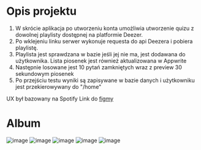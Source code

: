 # Opis projektu
1. W skrócie aplikacja po utworzeniu konta umożliwia utworzenie quizu z dowolnej playlisty dostępnej na platformie Deezer.
2. Po wklejeniu linku serwer wykonuje requesta do api Deezera i pobiera playlistę.
3. Playlista jest sprawdzana w bazie jeśli jej nie ma, jest dodawana do użytkownika. Lista piosenek jest również aktualizowana w Appwrite
4. Następnie losowane jest 10 pytań zamkniętych wraz z preview 30 sekundowym piosenek
5. Po przejściu testu wyniki są zapisywane w bazie danych i użytkowniku jest przekierowywany do "/home"

UX był bazowany na Spotify
Link do [figmy](https://www.figma.com/design/9NELnEWo7eSFOuDYkYRWWK/SpotGuess-App-Screens?node-id=1-2&p=f&t=tpomhe3uOQ7QZHzy-0)

# Album
![image](https://github.com/user-attachments/assets/e9544d20-ebbb-40d1-99eb-1954f3faef6c)
![image](https://github.com/user-attachments/assets/90b094fa-f798-478e-afdb-e5e97445c804)
![image](https://github.com/user-attachments/assets/032f3efc-710a-4c85-9a21-4daf6b9a035e)
![image](https://github.com/user-attachments/assets/5537f818-e1bc-4d4e-84d9-b60797004aec)
![image](https://github.com/user-attachments/assets/78c1d9a0-815a-4d7b-8109-1cd6b34dc585)



